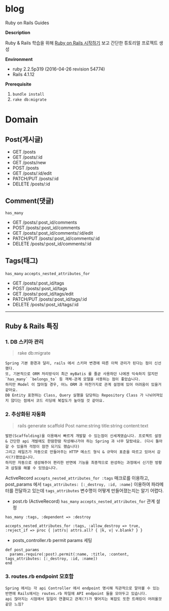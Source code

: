 # blog
Ruby on Rails Guides

**Description**

Ruby & Rails 학습을 위해 [Ruby on Rails 시작하기](https://rubykr.github.io/rails_guides/getting_started.html) 보고 간단한 튜토리얼 프로젝트 생성

**Environment**
- ruby 2.2.5p319 (2016-04-26 revision 54774)
- Rails 4.1.12

**Prerequisite**
1. `bundle install`
2. `rake db:migrate`

Domain 
===
Post(게시글)
---
- GET /posts 
- GET /posts/:id
- GET /posts/new
- POST /posts
- GET /posts/:id/edit
- PATCH/PUT /posts/:id
- DELETE /posts/:id

Comment(댓글)
---
`has_many`

- GET /posts/:post_id/comments
- POST /posts/:post_id/comments
- GET /posts/:post_id/comments/:id/edit
- PATCH/PUT /posts/:post_id/comments/:id
- DELETE /posts/:post_id/comments/:id

Tags(태그)
---
`has_many` `accepts_nested_attributes_for`

- GET /posts/:post_id/tags
- POST /posts/:post_id/tags
- GET /posts/:post_id/tags/edit
- PATCH/PUT /posts/:post_id/tags/:id
- DELETE /posts/:post_id/tags/:id


---


Ruby & Rails 특징
---
### 1. DB 스키마 관리
> rake db:migrate 
    
    Spring 기본 환경과 달리, rails 에서 스키마 변경에 따른 이력 관리가 된다는 점이 신선했다.
    또, 기본적으로 ORM 처리방식이 최근 myBatis 를 줄곧 사용하던 나에겐 익숙하지 않지만 `has_many` `belongs_to` 등 객체-관계 모델을 사용하는 점이 좋았습니다.
    하지만 Model 이 많아질 경우, 어느 ORM 과 마찬가지로 관계 설정에 있어 어려움이 있을거 같아요. 
    DB Entity 표현하는 Class, Query 실행을 담당하는 Repository Class 가 나뉘어져있지 않다는 점에서 코드 리딩에 복잡도가 높아질 것 같아요.

   
### 2. 추상화된 자동화
> rails generate scaffold Post name:string title:string content:text

    발판(Scaffolding)을 이용해서 빠르게 개발할 수 있는점이 신세계였습니다. 프로젝트 설정 & 간단한 api 개발에도 한땀한땀 작성해나가야 하는 Spring 과 너무 달랐네요. (다시 돌아갈 수 있을까 걱정이 잠깐 되기도 했습니다) 
    그리고 레일즈가 자동으로 만들어주는 HTTP 메소드 형식 & 규약이 표준을 따르고 있어서 감사(?)했었습니다.
    하지만 자동으로 생성해주어 편리한 반면에 기능을 최종적으로 완성하는 과정에서 신기한 방황과 삽질을 해볼 수 있었습니다. 


ActiveRecord `accepts_nested_attributes_for :tags` 매크로를 이용하고, 
post_params 에서 `tags_attributes: [:_destroy, :id, :name]` 이용하여 파라메터를 전달하고 있는데 `tags_attributes` 변수명이 어떻게 만들어졌는지는 알기 어렵다.

- post.rb (ActiveRecord) `has_many` `accepts_nested_attributes_for` 관계 설정
 ```
has_many :tags, :dependent => :destroy

accepts_nested_attributes_for :tags, :allow_destroy => true, :reject_if => proc { |attrs| attrs.all? { |k, v| v.blank? } }
 ```

- posts_controller.rb permit params 세팅
```
def post_params
  params.require(:post).permit(:name, :title, :content, tags_attributes: [:_destroy, :id, :name])
end
```

### 3. routes.rb endpoint 모호함

    Spring 에서는 각 api Controller 에서 endpoint 명시해 직관적으로 알아볼 수 있는 반면에 Rails에서는 routes.rb 파일에 API endpoint 들을 모아두고 있습니다.
    api 많아지는 시점에서 일일이 연결되고 관계(?)가 맺어지는 복잡도 또한 트래킹이 어려울것 같은 느낌?



    